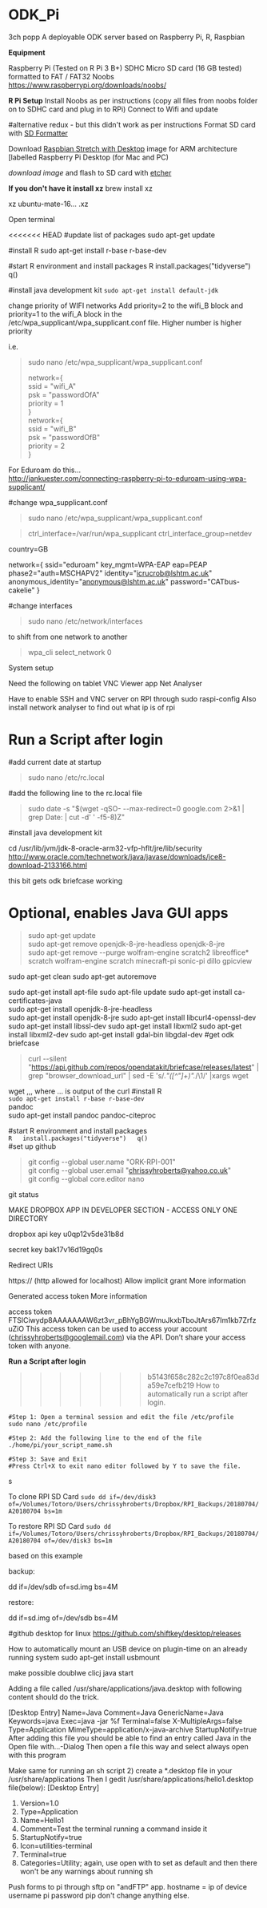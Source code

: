# ODK_Pi
3ch popp
A deployable ODK server based on Raspberry Pi, R, Raspbian

**Equipment**

Raspberry Pi (Tested on R Pi 3 B+)
SDHC Micro SD card (16 GB tested) formatted to FAT / FAT32
Noobs https://www.raspberrypi.org/downloads/noobs/

**R Pi Setup**
Install Noobs as per instructions (copy all files from noobs folder on to SDHC card and plug in to RPi)
Connect to Wifi and update


#alternative redux - but this didn't work as per instructions 
Format SD card with [SD Formatter](https://www.sdcard.org/downloads/formatter_4/index.html)

Download [Raspbian Stretch with Desktop](https://www.raspberrypi.org/downloads/) image for ARM architecture [labelled Raspberry Pi Desktop (for Mac and PC)

*download image* and flash to SD card with [etcher](https://etcher.io/)

**If you don't have it install xz**
brew install xz

xz ubuntu-mate-16... .xz



Open terminal


<<<<<<< HEAD
#update list of packages
sudo apt-get update  

#install R 
sudo apt-get install r-base r-base-dev 

#start R environment and install packages
R
install.packages("tidyverse")
q()

#install java development kit
`sudo apt-get install default-jdk`



change priority of WIFI networks
Add priority=2 to the wifi_B block and priority=1 to the wifi_A block in the /etc/wpa_supplicant/wpa_supplicant.conf file.
Higher number is higher priority
  
i.e.  
>sudo nano /etc/wpa_supplicant/wpa_supplicant.conf  
>
>network={  
    ssid = "wifi_A"  
    psk = "passwordOfA"  
    priority = 1  
}  
network={  
   ssid = "wifi_B"  
   psk = "passwordOfB"  
   priority = 2  
}


For Eduroam do this...  
http://jankuester.com/connecting-raspberry-pi-to-eduroam-using-wpa-supplicant/

#change wpa_supplicant.conf
>sudo nano /etc/wpa_supplicant/wpa_supplicant.conf  
 
>ctrl_interface=/var/run/wpa_supplicant
ctrl_interface_group=netdev

country=GB


network={
ssid="eduroam"
key_mgmt=WPA-EAP
eap=PEAP
phase2="auth=MSCHAPV2"
identity="icrucrob@lshtm.ac.uk"
anonymous_identity="anonymous@lshtm.ac.uk"
password="CATbus-cakelie"
}

#change interfaces
>sudo nano /etc/network/interfaces

>

to shift from one network to another 

>wpa_cli select_network 0



System setup 

Need the following on tablet
VNC Viewer app
Net Analyser


Have to enable SSH and VNC server on RPI through sudo raspi-config
Also install network analyser to find out what ip is of rpi

**Run a Script after login**  
=======
#add current date at startup  
>sudo nano /etc/rc.local
  
#add the following line to the rc.local file  

>sudo date -s "$(wget -qSO- --max-redirect=0 google.com 2>&1 | grep Date: | cut -d' ' -f5-8)Z"
 
  

#install java development kit  

cd /usr/lib/jvm/jdk-8-oracle-arm32-vfp-hflt/jre/lib/security  
http://www.oracle.com/technetwork/java/javase/downloads/jce8-download-2133166.html  

this bit gets odk briefcase working  
 # Optional, enables Java GUI apps  


>sudo apt-get update  
sudo apt-get remove openjdk-8-jre-headless openjdk-8-jre  
sudo apt-get remove --purge wolfram-engine scratch2 libreoffice* scratch wolfram-engine scratch minecraft-pi sonic-pi dillo gpicview


sudo apt-get clean
sudo apt-get autoremove

sudo apt-get install apt-file
sudo apt-file update
sudo apt-get install ca-certificates-java  
sudo apt-get install openjdk-8-jre-headless  
sudo apt-get install openjdk-8-jre
sudo apt-get install libcurl4-openssl-dev
sudo apt-get install libssl-dev
sudo apt-get install libxml2
sudo apt-get install libxml2-dev 
sudo apt-get install gdal-bin libgdal-dev
#get odk briefcase

>curl --silent "https://api.github.com/repos/opendatakit/briefcase/releases/latest" | grep "browser_download_url" | sed -E 's/.*"([^"]+)".*/\1/' |xargs wget

wget ,,,
where ... is output of the curl
#install R   
`sudo apt-get install r-base r-base-dev `  
pandoc  
sudo apt-get install pandoc pandoc-citeproc  
  
#start R environment and install packages  
`R  
install.packages("tidyverse")  
q()  
`  
#set up github
>git config --global user.name "ORK-RPI-001"  
git config --global user.email "chrissyhroberts@yahoo.co.uk"  
git config --global core.editor nano
  
  
  
 git status
  
  
MAKE DROPBOX APP IN DEVELOPER SECTION - ACCESS ONLY ONE DIRECTORY

dropbox api key
u0qp12v5de31b8d

secret key
bak17v16d19gq0s

	
Redirect URIs

https:// (http allowed for localhost)
Allow implicit grant
More information

Generated access token
More information

access token
FTSlCiwydp8AAAAAAAW6zt3vr_pBhYgBGWmuJkxbTboJtArs67Im1kb7ZrfzuZiO
This access token can be used to access your account (chrissyhroberts@googlemail.com) via the API. Don’t share your access token with anyone.


  
**Run a Script after login**    
>>>>>>> b5143f658c282c2c197c8f0ea83da59e7cefb219
How to automatically run a script after login.  
	
	#Step 1: Open a terminal session and edit the file /etc/profile
	sudo nano /etc/profile
	
	#Step 2: Add the following line to the end of the file  
	./home/pi/your_script_name.sh

	#Step 3: Save and Exit
	#Press Ctrl+X to exit nano editor followed by Y to save the file.
s


To clone RPI SD Card
`sudo dd if=/dev/disk3 of=/Volumes/Totoro/Users/chrissyhroberts/Dropbox/RPI_Backups/20180704/A20180704 bs=1m`

To restore RPI SD Card
`sudo dd if=/Volumes/Totoro/Users/chrissyhroberts/Dropbox/RPI_Backups/20180704/A20180704 of=/dev/disk3 bs=1m`

based on this example 

backup:

dd if=/dev/sdb of=sd.img bs=4M

restore:

dd if=sd.img of=/dev/sdb bs=4M


#github desktop for linux
https://github.com/shiftkey/desktop/releases

How to automatically mount an USB device on plugin-time on an already running system
sudo apt-get install usbmount  




make possible doublwe clicj java start

Adding a file called /usr/share/applications/java.desktop with following content should do the trick.

[Desktop Entry]
Name=Java
Comment=Java
GenericName=Java
Keywords=java
Exec=java -jar %f
Terminal=false
X-MultipleArgs=false
Type=Application
MimeType=application/x-java-archive
StartupNotify=true
After adding this file you should be able to find an entry called Java in the Open file with...-Dialog
Then open a file this way and select always open with this program



Make same for running an sh script
2) create a *.desktop file in your /usr/share/applications
Then I gedit /usr/share/applications/hello1.desktop file(below):
[Desktop Entry]
1) Version=1.0
2) Type=Application
3) Name=Hello1
4) Comment=Test the terminal running a command inside it
6) StartupNotify=true
7) Icon=utilities-terminal
8) Terminal=true
9) Categories=Utility;
again, use open with to set as default and then there won't be any warnings about running sh


Push forms to pi through sftp on "andFTP" app. hostname = ip of device username pi  password pip 
don't change anything else.
